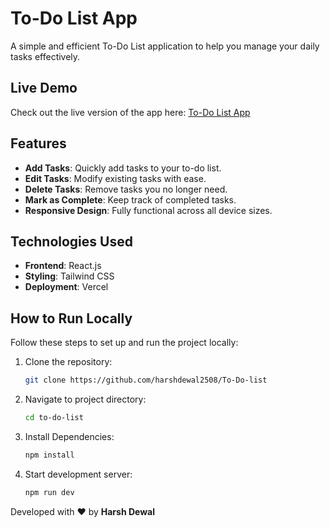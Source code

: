 # To-Do List App

A simple and efficient To-Do List application to help you manage your daily tasks effectively.

## Live Demo

Check out the live version of the app here: [To-Do List App](https://to-do-list-ochre-theta.vercel.app/)

## Features

- **Add Tasks**: Quickly add tasks to your to-do list.
- **Edit Tasks**: Modify existing tasks with ease.
- **Delete Tasks**: Remove tasks you no longer need.
- **Mark as Complete**: Keep track of completed tasks.
- **Responsive Design**: Fully functional across all device sizes.

## Technologies Used

- **Frontend**: React.js
- **Styling**: Tailwind CSS
- **Deployment**: Vercel

## How to Run Locally

Follow these steps to set up and run the project locally:

1. Clone the repository:
   ```bash
   git clone https://github.com/harshdewal2508/To-Do-list
2. Navigate to project directory:
   ```bash
   cd to-do-list
3. Install Dependencies:
   ```bash
   npm install
4. Start development server:
   ```bash
   npm run dev

Developed with ❤️ by **Harsh Dewal**
